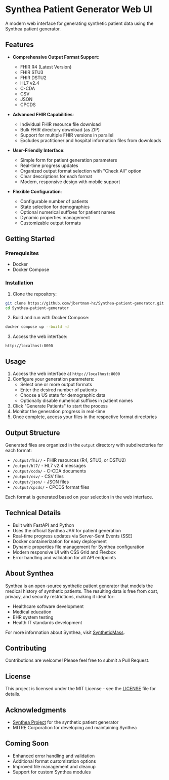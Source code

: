 # Synthea Patient Generator Web UI

A modern web interface for generating synthetic patient data using the Synthea patient generator.

## Features

- **Comprehensive Output Format Support**:
  - FHIR R4 (Latest Version)
  - FHIR STU3
  - FHIR DSTU2
  - HL7 v2.4
  - C-CDA
  - CSV
  - JSON
  - CPCDS

- **Advanced FHIR Capabilities**:
  - Individual FHIR resource file download
  - Bulk FHIR directory download (as ZIP)
  - Support for multiple FHIR versions in parallel
  - Excludes practitioner and hospital information files from downloads

- **User-Friendly Interface**:
  - Simple form for patient generation parameters
  - Real-time progress updates
  - Organized output format selection with "Check All" option
  - Clear descriptions for each format
  - Modern, responsive design with mobile support

- **Flexible Configuration**:
  - Configurable number of patients
  - State selection for demographics
  - Optional numerical suffixes for patient names
  - Dynamic properties management
  - Customizable output formats

## Getting Started

### Prerequisites

- Docker
- Docker Compose

### Installation

1. Clone the repository:
```bash
git clone https://github.com/jbertman-hc/Synthea-patient-generator.git
cd Synthea-patient-generator
```

2. Build and run with Docker Compose:
```bash
docker compose up --build -d
```

3. Access the web interface:
```
http://localhost:8000
```

## Usage

1. Access the web interface at `http://localhost:8000`
2. Configure your generation parameters:
   - Select one or more output formats
   - Enter the desired number of patients
   - Choose a US state for demographic data
   - Optionally disable numerical suffixes in patient names
3. Click "Generate Patients" to start the process
4. Monitor the generation progress in real-time
5. Once complete, access your files in the respective format directories

## Output Structure

Generated files are organized in the `output` directory with subdirectories for each format:
- `/output/fhir/` - FHIR resources (R4, STU3, or DSTU2)
- `/output/hl7/` - HL7 v2.4 messages
- `/output/ccda/` - C-CDA documents
- `/output/csv/` - CSV files
- `/output/json/` - JSON files
- `/output/cpcds/` - CPCDS format files

Each format is generated based on your selection in the web interface.

## Technical Details

- Built with FastAPI and Python
- Uses the official Synthea JAR for patient generation
- Real-time progress updates via Server-Sent Events (SSE)
- Docker containerization for easy deployment
- Dynamic properties file management for Synthea configuration
- Modern responsive UI with CSS Grid and Flexbox
- Error handling and validation for all API endpoints

## About Synthea

Synthea is an open-source synthetic patient generator that models the medical history of synthetic patients. The resulting data is free from cost, privacy, and security restrictions, making it ideal for:
- Healthcare software development
- Medical education
- EHR system testing
- Health IT standards development

For more information about Synthea, visit [SyntheticMass](https://syntheticmass.mitre.org/).

## Contributing

Contributions are welcome! Please feel free to submit a Pull Request.

## License

This project is licensed under the MIT License - see the [LICENSE](LICENSE) file for details.

## Acknowledgments

- [Synthea Project](https://github.com/synthetichealth/synthea) for the synthetic patient generator
- MITRE Corporation for developing and maintaining Synthea

## Coming Soon

- Enhanced error handling and validation
- Additional format customization options
- Improved file management and cleanup
- Support for custom Synthea modules
